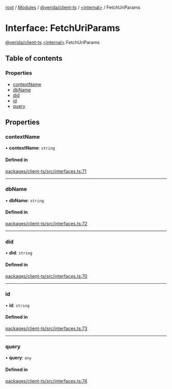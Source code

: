 [root](../README.md) / [Modules](../modules.md) / [@verida/client-ts](../modules/verida_client_ts.md) / [<internal\>](../modules/verida_client_ts._internal_.md) / FetchUriParams

# Interface: FetchUriParams

[@verida/client-ts](../modules/verida_client_ts.md).[<internal\>](../modules/verida_client_ts._internal_.md).FetchUriParams

## Table of contents

### Properties

- [contextName](verida_client_ts._internal_.FetchUriParams.md#contextname)
- [dbName](verida_client_ts._internal_.FetchUriParams.md#dbname)
- [did](verida_client_ts._internal_.FetchUriParams.md#did)
- [id](verida_client_ts._internal_.FetchUriParams.md#id)
- [query](verida_client_ts._internal_.FetchUriParams.md#query)

## Properties

### contextName

• **contextName**: `string`

#### Defined in

[packages/client-ts/src/interfaces.ts:71](https://github.com/verida/verida-js/blob/c03b336/packages/client-ts/src/interfaces.ts#L71)

___

### dbName

• **dbName**: `string`

#### Defined in

[packages/client-ts/src/interfaces.ts:72](https://github.com/verida/verida-js/blob/c03b336/packages/client-ts/src/interfaces.ts#L72)

___

### did

• **did**: `string`

#### Defined in

[packages/client-ts/src/interfaces.ts:70](https://github.com/verida/verida-js/blob/c03b336/packages/client-ts/src/interfaces.ts#L70)

___

### id

• **id**: `string`

#### Defined in

[packages/client-ts/src/interfaces.ts:73](https://github.com/verida/verida-js/blob/c03b336/packages/client-ts/src/interfaces.ts#L73)

___

### query

• **query**: `any`

#### Defined in

[packages/client-ts/src/interfaces.ts:74](https://github.com/verida/verida-js/blob/c03b336/packages/client-ts/src/interfaces.ts#L74)
